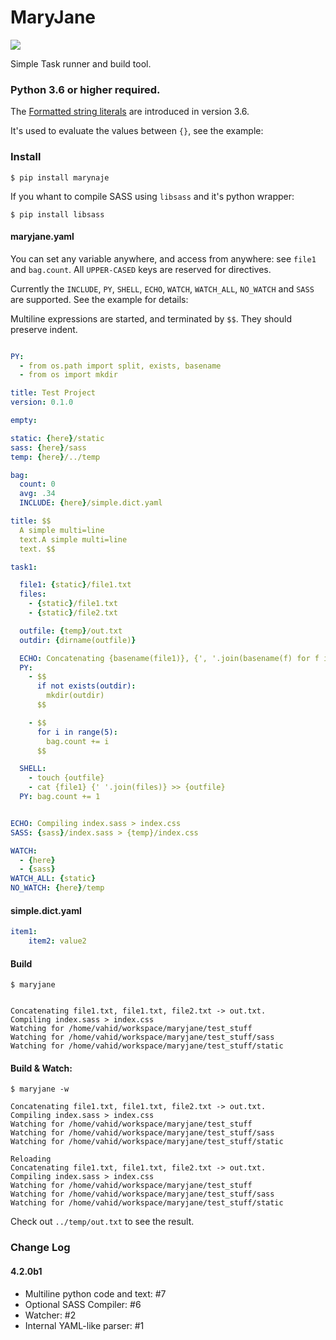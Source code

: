 # MaryJane

[<img src="http://img.shields.io/pypi/v/maryjane.svg">](https://pypi.python.org/pypi/maryjane)


Simple Task runner and build tool.



### Python 3.6 or higher required.

The [Formatted string literals](https://docs.python.org/3.6/whatsnew/3.6.html#pep-498-formatted-string-literals) are introduced in version 3.6.

It's used to evaluate the values between `{}`, see the example:

### Install

```shell
$ pip install marynaje
```

If you whant to compile SASS using `libsass` and it's python wrapper:
 

```shell
$ pip install libsass
```
 

#### maryjane.yaml

You can set any variable anywhere, and access from anywhere: see `file1` and `bag.count`. All `UPPER-CASED` keys are reserved for directives.

Currently the `INCLUDE`, `PY`, `SHELL`, `ECHO`, `WATCH`, `WATCH_ALL`, `NO_WATCH` and `SASS` are supported. See the example for details:

Multiline expressions are started, and terminated by `$$`. They should preserve indent. 

```yaml

PY:
  - from os.path import split, exists, basename
  - from os import mkdir

title: Test Project
version: 0.1.0

empty:

static: {here}/static
sass: {here}/sass
temp: {here}/../temp

bag:
  count: 0
  avg: .34
  INCLUDE: {here}/simple.dict.yaml

title: $$
  A simple multi=line
  text.A simple multi=line
  text. $$

task1:

  file1: {static}/file1.txt
  files:
    - {static}/file1.txt
    - {static}/file2.txt

  outfile: {temp}/out.txt
  outdir: {dirname(outfile)}

  ECHO: Concatenating {basename(file1)}, {', '.join(basename(f) for f in files)} -> {basename(outfile)}.
  PY:
    - $$
      if not exists(outdir):
        mkdir(outdir)
      $$

    - $$
      for i in range(5):
        bag.count += i
      $$

  SHELL:
    - touch {outfile}
    - cat {file1} {' '.join(files)} >> {outfile}
  PY: bag.count += 1


ECHO: Compiling index.sass > index.css
SASS: {sass}/index.sass > {temp}/index.css

WATCH:
  - {here}
  - {sass}
WATCH_ALL: {static}
NO_WATCH: {here}/temp


```

    
#### simple.dict.yaml

```yaml
item1:
    item2: value2
```

#### Build

```shell
$ maryjane
```

```

Concatenating file1.txt, file1.txt, file2.txt -> out.txt.
Compiling index.sass > index.css
Watching for /home/vahid/workspace/maryjane/test_stuff
Watching for /home/vahid/workspace/maryjane/test_stuff/sass
Watching for /home/vahid/workspace/maryjane/test_stuff/static

```

#### Build & Watch:

```shell
$ maryjane -w
```

```
Concatenating file1.txt, file1.txt, file2.txt -> out.txt.
Compiling index.sass > index.css
Watching for /home/vahid/workspace/maryjane/test_stuff
Watching for /home/vahid/workspace/maryjane/test_stuff/sass
Watching for /home/vahid/workspace/maryjane/test_stuff/static

Reloading
Concatenating file1.txt, file1.txt, file2.txt -> out.txt.
Compiling index.sass > index.css
Watching for /home/vahid/workspace/maryjane/test_stuff
Watching for /home/vahid/workspace/maryjane/test_stuff/sass
Watching for /home/vahid/workspace/maryjane/test_stuff/static

```

Check out `../temp/out.txt` to see the result.


### Change Log

#### 4.2.0b1

- Multiline python code and text: #7
- Optional SASS Compiler: #6
- Watcher: #2
- Internal YAML-like parser: #1
